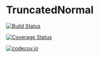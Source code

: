 # TruncatedNormal

[![Build Status](https://travis-ci.org/cossio/TruncatedNormal.jl.svg?branch=master)](https://travis-ci.org/cossio/TruncatedNormal.jl)

[![Coverage Status](https://coveralls.io/repos/cossio/TruncatedNormal.jl/badge.svg?branch=master&service=github)](https://coveralls.io/github/cossio/TruncatedNormal.jl?branch=master)

[![codecov.io](http://codecov.io/github/cossio/TruncatedNormal.jl/coverage.svg?branch=master)](http://codecov.io/github/cossio/TruncatedNormal.jl?branch=master)
